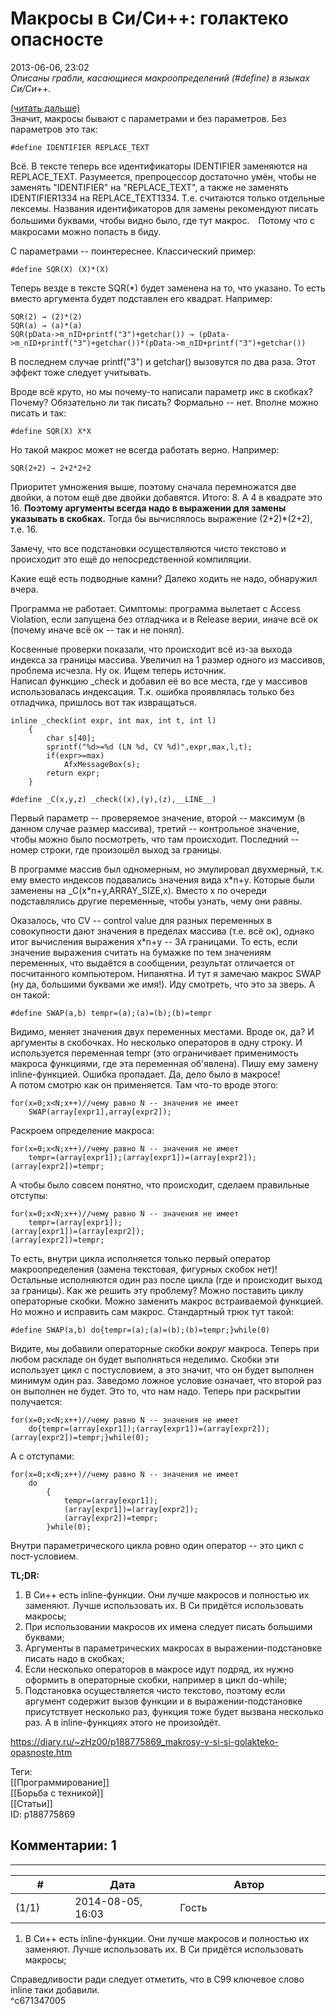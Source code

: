 Макросы в Си/Си++: голактеко опасносте
======================================

  
2013-06-06, 23:02  
  *Описаны грабли, касающиеся макроопределений (#define) в языках Си/Си++.*    
   
  [(читать дальше)](https://zHz00.diary.ru/p188775869.htm?index=1#linkmore188775869m1)      
 Значит, макросы бывают с параметрами и без параметров. Без параметров это так:   
   
 
```
#define IDENTIFIER REPLACE_TEXT
```
   
 Всё. В тексте теперь все идентификаторы IDENTIFIER заменяются на REPLACE\_TEXT. Разумеется, препроцессор достаточно умён, чтобы не заменять "IDENTIFIER" на "REPLACE\_TEXT", а также не заменять IDENTIFIER1334 на REPLACE\_TEXT1334. Т.е. считаются только отдельные лексемы. Названия идентификаторов для замены рекомендуют писать большими буквами, чтобы видно было, где тут макрос.　Потому что с макросами можно попасть в биду.   
   
 С параметрами -- поинтереснее. Классический пример:   
   
 
```
#define SQR(X) (X)*(X)
```
   
 Теперь везде в тексте SQR(\*) будет заменена на то, что указано. То есть вместо аргумента будет подставлен его квадрат. Например:   
   
 
```
SQR(2) → (2)*(2)  
SQR(a) → (a)*(a)  
SQR(pData->m_nID+printf("3")+getchar()) → (pData->m_nID+printf("3")+getchar())*(pData->m_nID+printf("3")+getchar())
```
   
 В последнем случае printf("3") и getchar() вызовутся по два раза. Этот эффект тоже следует учитывать.   
   
 Вроде всё круто, но мы почему-то написали параметр икс в скобках? Почему? Обязательно ли так писать? Формально -- нет. Вполне можно писать и так:   
   
 
```
#define SQR(X) X*X
```
   
 Но такой макрос может не всегда работать верно. Например:   
   
 
```
SQR(2+2) → 2+2*2+2
```
   
 Приоритет умножения выше, поэтому сначала перемножатся две двойки, а потом ещё две двойки добавятся. Итого: 8. А 4 в квадрате это 16.  **Поэтому аргументы всегда надо в выражении для замены указывать в скобках.**  Тогда бы вычислялось выражение (2+2)\*(2+2), т.е. 16.   
   
 Замечу, что все подстановки осуществляются чисто текстово и происходит это ещё до непосредственной компиляции.   
   
 Какие ещё есть подводные камни? Далеко ходить не надо, обнаружил вчера.   
   
 Программа не работает. Симптомы: программа вылетает с Access Violation, если запущена без отладчика и в Release верии, иначе всё ок (почему иначе всё ок -- так и не понял).   
   
 Косвенные проверки показали, что происходит всё из-за выхода индекса за границы массива. Увеличил на 1 размер одного из массивов, проблема исчезла. Ну ок. Ищем теперь источник.   
 Написал функцию \_check и добавил её во все места, где у массивов использовалась индексация. Т.к. ошибка проявлялась только без отладчика, пришлось вот так извращаться.   
   
 
```
inline _check(int expr, int max, int t, int l)  
	{  
		char s[40];  
		sprintf("%d>=%d (LN %d, CV %d)",expr,max,l,t);  
		if(expr>=max)  
			AfxMessageBox(s);  
		return expr;  
	}  
  
#define _C(x,y,z) _check((x),(y),(z),__LINE__)
```
   
 Первый параметр -- проверяемое значение, второй -- максимум (в данном случае размер массива), третий -- контрольное значение, чтобы можно было посмотреть, что там происходит. Последний -- номер строки, где произошёл выход за границы.   
   
 В программе массив был одномерным, но эмулировал двухмерный, т.к. ему вместо индексов подавались значения вида x\*n+y. Которые были заменены на \_C(x\*n+y,ARRAY\_SIZE,x). Вместо x по очереди подставлялись другие переменные, чтобы узнать, чему они равны.   
   
 Оказалось, что CV -- control value для разных переменных в совокупности дают значения в пределах массива (т.е. всё ок), однако итог вычисления выражения x\*n+y -- ЗА границами. То есть, если значение выражения считать на бумажке по тем значениям переменных, что выдаётся в сообщении, результат отличается от посчитанного компьютером. Нипанятна. И тут я замечаю макрос SWAP (ну да, большими буквами же имя!). Иду смотреть, что это за зверь. А он такой:   
   
 
```
#define SWAP(a,b) tempr=(a);(a)=(b);(b)=tempr
```
   
 Видимо, меняет значения двух переменных местами. Вроде ок, да? И аргументы в скобочках. Но несколько операторов в одну строку. И используется переменная tempr (это ограничивает применимость макроса функциями, где эта переменная об'явлена). Пишу ему замену inline-функцией. Ошибка пропадает. Да, дело было в макросе!   
 А потом смотрю как он применяется. Там что-то вроде этого:   
   
 
```
for(x=0;x<N;x++)//чему равно N -- значения не имеет  
	SWAP(array[expr1],array[expr2]);
```
   
 Раскроем определение макроса:   
   
 
```
for(x=0;x<N;x++)//чему равно N -- значения не имеет  
	tempr=(array[expr1]);(array[expr1])=(array[expr2]);(array[expr2])=tempr;
```
   
 А чтобы было совсем понятно, что происходит, сделаем правильные отступы:   
   
 
```
for(x=0;x<N;x++)//чему равно N -- значения не имеет  
	tempr=(array[expr1]);  
(array[expr1])=(array[expr2]);  
(array[expr2])=tempr;
```
   
 То есть, внутри цикла исполняется только первый оператор макроопределения (замена текстовая, фигурных скобок нет)! Остальные исполняются один раз после цикла (где и происходит выход за границы). Как же решить эту проблему? Можно поставить циклу операторные скобки. Можно заменить макрос встраиваемой функцией. Но можно и исправить сам макрос. Стандартный трюк тут такой:   
   
 
```
#define SWAP(a,b) do{tempr=(a);(a)=(b);(b)=tempr;}while(0)
```
   
 Видите, мы добавили операторные скобки  *вокруг*  макроса. Теперь при любом раскладе он будет выполняться неделимо. Скобки эти использует цикл с постусловием, а это значит, что он будет выполнен минимум один раз. Заведомо ложное условие означает, что второй раз он выполнен не будет. Это то, что нам надо. Теперь при раскрытии получается:   
   
 
```
for(x=0;x<N;x++)//чему равно N -- значения не имеет  
	do{tempr=(array[expr1]);(array[expr1])=(array[expr2]);(array[expr2])=tempr;}while(0);
```
   
 А с отступами:   
   
 
```
for(x=0;x<N;x++)//чему равно N -- значения не имеет  
	do  
		{  
			tempr=(array[expr1]);  
			(array[expr1])=(array[expr2]);  
			(array[expr2])=tempr;  
		}while(0);
```
   
 Внутри параметрического цикла ровно один оператор -- это цикл с пост-условием.   
   
  **TL;DR:**    
 1) В Си++ есть inline-функции. Они лучше макросов и полностью их заменяют. Лучше использовать их. В Си придётся использовать макросы;   
 2) При использовании макросов их имена следует писать большими буквами;   
 3) Аргументы в параметрических макросах в выражении-подстановке писать надо в скобках;   
 4) Если несколько операторов в макросе идут подряд, их нужно оформить в операторные скобки, например в цикл do-while;   
 5) Подстановка осуществляется чисто текстово, поэтому если аргумент содержит вызов функции и в выражении-подстановке присутствует несколько раз, функция тоже будет вызвана несколько раз. А в inline-функциях этого не произойдёт.   
     
  
<https://diary.ru/~zHz00/p188775869_makrosy-v-si-si-golakteko-opasnoste.htm>  
  
Теги:  
[[Программирование]]  
[[Борьба с техникой]]  
[[Статьи]]  
ID: p188775869  


Комментарии: 1
--------------

  


---



|         #         |              Дата              |                     Автор                     |           ID           |
| --- | --- | --- | --- |
| (1/1) | 2014-08-05, 16:03 | Гость | c671347005 |

  
  1) В Си++ есть inline-функции. Они лучше макросов и полностью их заменяют. Лучше использовать их. В Си придётся использовать макросы;    
   
 Справедливости ради следует отметить, что в C99 ключевое слово inline таки добавили.   
 ^c671347005